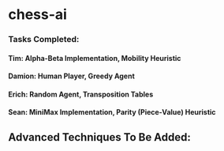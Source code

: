 # chess-ai

### Tasks Completed:

#### Tim: Alpha-Beta Implementation, Mobility Heuristic
#### Damion: Human Player, Greedy Agent
#### Erich: Random Agent, Transposition Tables
#### Sean: MiniMax Implementation, Parity (Piece-Value) Heuristic

## Advanced Techniques To Be Added:


